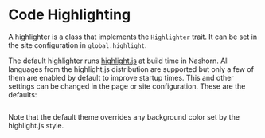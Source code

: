 # Code Highlighting

A highlighter is a class that implements the `Highlighter` trait. It can be set in the site configuration in `global.highlight`.

The default highlighter runs [highlight.js](https://highlightjs.org/) at build time in Nashorn. All languages from the highlight.js distribution are supported but only a few of them are enabled by default to improve startup times. This and other settings can be changed in the page or site configuration. These are the defaults:

```yaml src=../../core/src/main/resources/ornate-reference.conf#--doc-highlightjs
```

Note that the default theme overrides any background color set by the highlight.js style.
